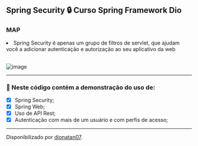 <h2>
Spring Security &#128274; Curso Spring Framework Dio
</h2>

<h3>MAP</h3>
<li>Spring Security é apenas um grupo de filtros de servlet, que ajudam você a adicionar autenticação e autorização ao seu aplicativo da web</li>
<br>

![image](https://user-images.githubusercontent.com/103437425/204409525-5900fe2e-d8ef-48ce-b8d4-06940c516cd5.png)
<hr>

<h3>
🛑 Neste código contém a demonstração do uso de:
</h3>

- [x] Spring Security;
- [x] Spring Web;
- [x] Uso de API Rest;
- [x] Autenticação com mais de um usuário e com perfis de acesso;

------------------

Disponibilizado por [dionatan07](https://www.linkedin.com/in/dionatandeandrade/ "LinkedIn").
